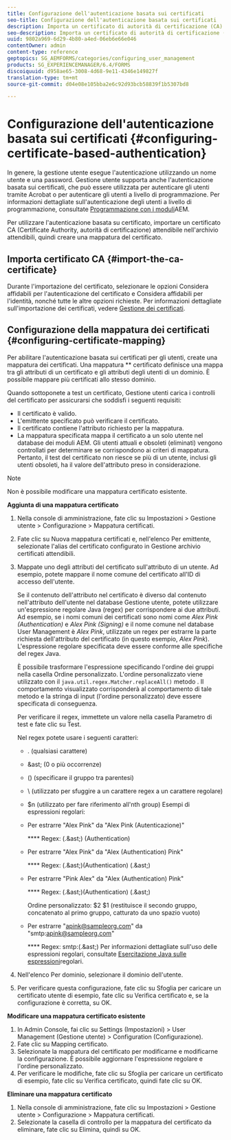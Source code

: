 ```yaml
---
title: Configurazione dell'autenticazione basata sui certificati
seo-title: Configurazione dell'autenticazione basata sui certificati
description: Importa un certificato di autorità di certificazione (CA) nell'archivio certificati e crea una mappatura di certificati per l'autenticazione basata su certificato.
seo-description: Importa un certificato di autorità di certificazione (CA) nell'archivio certificati e crea una mappatura di certificati per l'autenticazione basata su certificato.
uuid: 9802a969-6d29-4b80-a4ed-06eb6e66e046
contentOwner: admin
content-type: reference
geptopics: SG_AEMFORMS/categories/configuring_user_management
products: SG_EXPERIENCEMANAGER/6.4/FORMS
discoiquuid: d958ae65-3008-4d68-9e11-4346e149827f
translation-type: tm+mt
source-git-commit: d04e08e105bba2e6c92d93bcb58839f1b5307bd8

---
```



# Configurazione dell&#39;autenticazione basata sui certificati {#configuring-certificate-based-authentication}

In genere, la gestione utente esegue l&#39;autenticazione utilizzando un nome utente e una password. Gestione utente supporta anche l&#39;autenticazione basata sui certificati, che può essere utilizzata per autenticare gli utenti tramite Acrobat o per autenticare gli utenti a livello di programmazione. Per informazioni dettagliate sull&#39;autenticazione degli utenti a livello di programmazione, consultate [Programmazione con i moduli](https://www.adobe.com/go/learn_aemforms_programming_63)AEM.

Per utilizzare l&#39;autenticazione basata su certificato, importare un certificato CA (Certificate Authority, autorità di certificazione) attendibile nell&#39;archivio attendibili, quindi creare una mappatura del certificato.

## Importa certificato CA {#import-the-ca-certificate}

Durante l&#39;importazione del certificato, selezionare le opzioni Considera affidabili per l&#39;autenticazione del certificato e Considera affidabili per l&#39;identità, nonché tutte le altre opzioni richieste. Per informazioni dettagliate sull&#39;importazione dei certificati, vedere [Gestione dei certificati](/help/forms/using/admin-help/certificates.md#managing-certificates).

## Configurazione della mappatura dei certificati {#configuring-certificate-mapping}

Per abilitare l&#39;autenticazione basata sui certificati per gli utenti, create una mappatura dei certificati. Una mappatura ** certificato definisce una mappa tra gli attributi di un certificato e gli attributi degli utenti di un dominio. È possibile mappare più certificati allo stesso dominio.

Quando sottoponete a test un certificato, Gestione utenti carica i controlli del certificato per assicurarsi che soddisfi i seguenti requisiti:

* Il certificato è valido.
* L&#39;emittente specificato può verificare il certificato.
* Il certificato contiene l&#39;attributo richiesto per la mappatura.
* La mappatura specificata mappa il certificato a un solo utente nel database dei moduli AEM. Gli utenti attuali e obsoleti (eliminati) vengono controllati per determinare se corrispondono ai criteri di mappatura. Pertanto, il test del certificato non riesce se più di un utente, inclusi gli utenti obsoleti, ha il valore dell&#39;attributo preso in considerazione.

>[!NOTE]
>
>Non è possibile modificare una mappatura certificato esistente.

**Aggiunta di una mappatura certificato**

1. Nella console di amministrazione, fate clic su Impostazioni > Gestione utente > Configurazione > Mappatura certificati.
1. Fate clic su Nuova mappatura certificati e, nell&#39;elenco Per emittente, selezionate l&#39;alias del certificato configurato in Gestione archivio certificati attendibili.
1. Mappate uno degli attributi del certificato sull&#39;attributo di un utente. Ad esempio, potete mappare il nome comune del certificato all&#39;ID di accesso dell&#39;utente.

   Se il contenuto dell&#39;attributo nel certificato è diverso dal contenuto nell&#39;attributo dell&#39;utente nel database Gestione utente, potete utilizzare un&#39;espressione regolare Java (regex) per corrispondere ai due attributi. Ad esempio, se i nomi comuni dei certificati sono nomi come *Alex Pink (Authentication)* e *Alex Pink (Signing)* e il nome comune nel database User Management è *Alex Pink*, utilizzate un regex per estrarre la parte richiesta dell&#39;attributo del certificato (in questo esempio, *Alex Pink*). L&#39;espressione regolare specificata deve essere conforme alle specifiche del regex Java.

   È possibile trasformare l&#39;espressione specificando l&#39;ordine dei gruppi nella casella Ordine personalizzato. L&#39;ordine personalizzato viene utilizzato con il `java.util.regex.Matcher.replaceAll()` metodo . Il comportamento visualizzato corrisponderà al comportamento di tale metodo e la stringa di input (l&#39;ordine personalizzato) deve essere specificata di conseguenza.

   Per verificare il regex, immettete un valore nella casella Parametro di test e fate clic su Test.

   Nel regex potete usare i seguenti caratteri:

   * . (qualsiasi carattere)
   *  &amp;ast; (0 o più occorrenze)
   * () (specificare il gruppo tra parentesi)
   * \ (utilizzato per sfuggire a un carattere regex a un carattere regolare)
   * $n (utilizzato per fare riferimento all&#39;nth group)
   Esempi di espressioni regolari:

   * Per estrarre &quot;Alex Pink&quot; da &quot;Alex Pink (Autenticazione)&quot;

      **** Regex: (.&amp;ast;) \(Authentication\)

   * Per estrarre &quot;Alex Pink&quot; da &quot;Alex (Authentication) Pink&quot;

      **** Regex: (.&amp;ast;)\(Authentication\) (.&amp;ast;)

   * Per estrarre &quot;Pink Alex&quot; da &quot;Alex (Authentication) Pink&quot;

      **** Regex: (.&amp;ast;)\(Authentication\) (.&amp;ast;)

      Ordine personalizzato: $2 $1 (restituisce il secondo gruppo, concatenato al primo gruppo, catturato da uno spazio vuoto)

   * Per estrarre &quot;apink@sampleorg.com&quot; da &quot;smtp:apink@sampleorg.com&quot;

      **** Regex: smtp:(.&amp;ast;)
   Per informazioni dettagliate sull&#39;uso delle espressioni regolari, consultate [Esercitazione Java sulle espressioni](https://java.sun.com/docs/books/tutorial/essential/regex/)regolari.

1. Nell&#39;elenco Per dominio, selezionare il dominio dell&#39;utente.
1. Per verificare questa configurazione, fate clic su Sfoglia per caricare un certificato utente di esempio, fate clic su Verifica certificato e, se la configurazione è corretta, su OK.

**Modificare una mappatura certificato esistente**

1. In Admin Console, fai clic su Settings (Impostazioni) > User Management (Gestione utente) > Configuration (Configurazione).
1. Fate clic su Mapping certificato.
1. Selezionate la mappatura del certificato per modificarne e modificarne la configurazione. È possibile aggiornare l&#39;espressione regolare e l&#39;ordine personalizzato.
1. Per verificare le modifiche, fate clic su Sfoglia per caricare un certificato di esempio, fate clic su Verifica certificato, quindi fate clic su OK.

**Eliminare una mappatura certificato**

1. Nella console di amministrazione, fate clic su Impostazioni > Gestione utente > Configurazione > Mappatura certificati.
1. Selezionate la casella di controllo per la mappatura del certificato da eliminare, fate clic su Elimina, quindi su OK.

